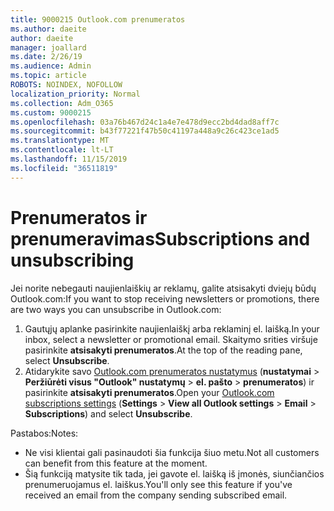 ```yaml
---
title: 9000215 Outlook.com prenumeratos
ms.author: daeite
author: daeite
manager: joallard
ms.date: 2/26/19
ms.audience: Admin
ms.topic: article
ROBOTS: NOINDEX, NOFOLLOW
localization_priority: Normal
ms.collection: Adm_O365
ms.custom: 9000215
ms.openlocfilehash: 03a76b467d24c1a4e7e478d9ecc2bd4dad8aff7c
ms.sourcegitcommit: b43f77221f47b50c41197a448a9c26c423ce1ad5
ms.translationtype: MT
ms.contentlocale: lt-LT
ms.lasthandoff: 11/15/2019
ms.locfileid: "36511819"
---
```

# <a name="subscriptions-and-unsubscribing"></a><span data-ttu-id="52384-102">Prenumeratos ir prenumeravimas</span><span class="sxs-lookup"><span data-stu-id="52384-102">Subscriptions and unsubscribing</span></span>

<span data-ttu-id="52384-103">Jei norite nebegauti naujienlaiškių ar reklamų, galite atsisakyti dviejų būdų Outlook.com:</span><span class="sxs-lookup"><span data-stu-id="52384-103">If you want to stop receiving newsletters or promotions, there are two ways you can unsubscribe in Outlook.com:</span></span>

1. <span data-ttu-id="52384-104">Gautųjų aplanke pasirinkite naujienlaiškį arba reklaminį el. laišką.</span><span class="sxs-lookup"><span data-stu-id="52384-104">In your inbox, select a newsletter or promotional email.</span></span> <span data-ttu-id="52384-105">Skaitymo srities viršuje pasirinkite **atsisakyti prenumeratos**.</span><span class="sxs-lookup"><span data-stu-id="52384-105">At the top of the reading pane, select **Unsubscribe**.</span></span>
2. <span data-ttu-id="52384-106">Atidarykite savo [Outlook.com prenumeratos nustatymus](https://outlook.live.com/mail/options/mail/brandsSubscriptions) (**nustatymai** > **Peržiūrėti visus "Outlook" nustatymų** > **el. pašto** > **prenumeratos**) ir pasirinkite **atsisakyti prenumeratos**.</span><span class="sxs-lookup"><span data-stu-id="52384-106">Open your [Outlook.com subscriptions settings](https://outlook.live.com/mail/options/mail/brandsSubscriptions) (**Settings** > **View all Outlook settings** > **Email** > **Subscriptions**) and select **Unsubscribe**.</span></span>

<span data-ttu-id="52384-107">Pastabos:</span><span class="sxs-lookup"><span data-stu-id="52384-107">Notes:</span></span>

- <span data-ttu-id="52384-108">Ne visi klientai gali pasinaudoti šia funkcija šiuo metu.</span><span class="sxs-lookup"><span data-stu-id="52384-108">Not all customers can benefit from this feature at the moment.</span></span>
- <span data-ttu-id="52384-109">Šią funkciją matysite tik tada, jei gavote el. laišką iš įmonės, siunčiančios prenumeruojamus el. laiškus.</span><span class="sxs-lookup"><span data-stu-id="52384-109">You'll only see this feature if you've received an email from the company sending subscribed email.</span></span>